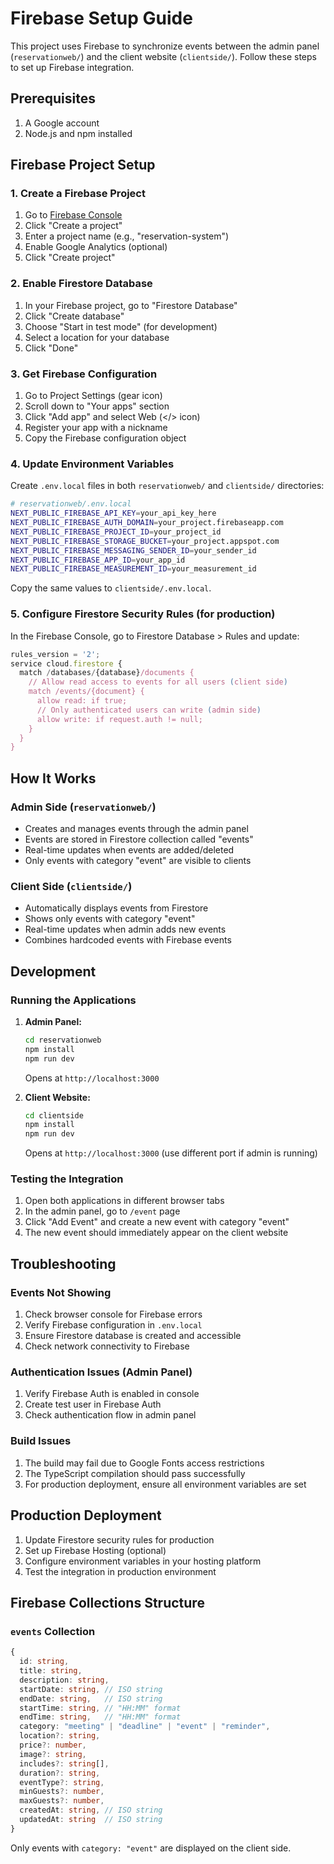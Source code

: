 # Firebase Setup Guide

This project uses Firebase to synchronize events between the admin panel (`reservationweb/`) and the client website (`clientside/`). Follow these steps to set up Firebase integration.

## Prerequisites

1. A Google account
2. Node.js and npm installed

## Firebase Project Setup

### 1. Create a Firebase Project

1. Go to [Firebase Console](https://console.firebase.google.com/)
2. Click "Create a project"
3. Enter a project name (e.g., "reservation-system")
4. Enable Google Analytics (optional)
5. Click "Create project"

### 2. Enable Firestore Database

1. In your Firebase project, go to "Firestore Database"
2. Click "Create database"
3. Choose "Start in test mode" (for development)
4. Select a location for your database
5. Click "Done"

### 3. Get Firebase Configuration

1. Go to Project Settings (gear icon)
2. Scroll down to "Your apps" section
3. Click "Add app" and select Web (</> icon)
4. Register your app with a nickname
5. Copy the Firebase configuration object

### 4. Update Environment Variables

Create `.env.local` files in both `reservationweb/` and `clientside/` directories:

```bash
# reservationweb/.env.local
NEXT_PUBLIC_FIREBASE_API_KEY=your_api_key_here
NEXT_PUBLIC_FIREBASE_AUTH_DOMAIN=your_project.firebaseapp.com
NEXT_PUBLIC_FIREBASE_PROJECT_ID=your_project_id
NEXT_PUBLIC_FIREBASE_STORAGE_BUCKET=your_project.appspot.com
NEXT_PUBLIC_FIREBASE_MESSAGING_SENDER_ID=your_sender_id
NEXT_PUBLIC_FIREBASE_APP_ID=your_app_id
NEXT_PUBLIC_FIREBASE_MEASUREMENT_ID=your_measurement_id
```

Copy the same values to `clientside/.env.local`.

### 5. Configure Firestore Security Rules (for production)

In the Firebase Console, go to Firestore Database > Rules and update:

```javascript
rules_version = '2';
service cloud.firestore {
  match /databases/{database}/documents {
    // Allow read access to events for all users (client side)
    match /events/{document} {
      allow read: if true;
      // Only authenticated users can write (admin side)
      allow write: if request.auth != null;
    }
  }
}
```

## How It Works

### Admin Side (`reservationweb/`)

- Creates and manages events through the admin panel
- Events are stored in Firestore collection called "events"
- Real-time updates when events are added/deleted
- Only events with category "event" are visible to clients

### Client Side (`clientside/`)

- Automatically displays events from Firestore
- Shows only events with category "event"
- Real-time updates when admin adds new events
- Combines hardcoded events with Firebase events

## Development

### Running the Applications

1. **Admin Panel:**
   ```bash
   cd reservationweb
   npm install
   npm run dev
   ```
   Opens at `http://localhost:3000`

2. **Client Website:**
   ```bash
   cd clientside
   npm install
   npm run dev
   ```
   Opens at `http://localhost:3000` (use different port if admin is running)

### Testing the Integration

1. Open both applications in different browser tabs
2. In the admin panel, go to `/event` page
3. Click "Add Event" and create a new event with category "event"
4. The new event should immediately appear on the client website

## Troubleshooting

### Events Not Showing

1. Check browser console for Firebase errors
2. Verify Firebase configuration in `.env.local`
3. Ensure Firestore database is created and accessible
4. Check network connectivity to Firebase

### Authentication Issues (Admin Panel)

1. Verify Firebase Auth is enabled in console
2. Create test user in Firebase Auth
3. Check authentication flow in admin panel

### Build Issues

1. The build may fail due to Google Fonts access restrictions
2. The TypeScript compilation should pass successfully
3. For production deployment, ensure all environment variables are set

## Production Deployment

1. Update Firestore security rules for production
2. Set up Firebase Hosting (optional)
3. Configure environment variables in your hosting platform
4. Test the integration in production environment

## Firebase Collections Structure

### `events` Collection

```typescript
{
  id: string,
  title: string,
  description: string,
  startDate: string, // ISO string
  endDate: string,   // ISO string
  startTime: string, // "HH:MM" format
  endTime: string,   // "HH:MM" format
  category: "meeting" | "deadline" | "event" | "reminder",
  location?: string,
  price?: number,
  image?: string,
  includes?: string[],
  duration?: string,
  eventType?: string,
  minGuests?: number,
  maxGuests?: number,
  createdAt: string, // ISO string
  updatedAt: string  // ISO string
}
```

Only events with `category: "event"` are displayed on the client side.
